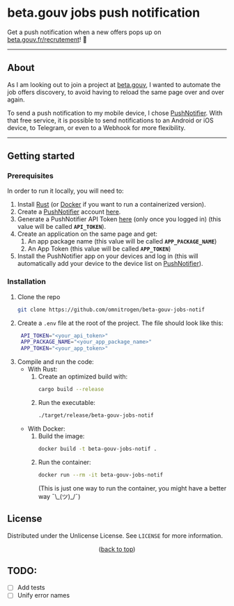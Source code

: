 # beta.gouv jobs push notification

Get a push notification when a new offers pops up on  [beta.gouv.fr/recrutement](https://beta.gouv.fr/recrutement)! :vibration_mode:

---

## About

As I am looking out to join a project at [beta.gouv](https://beta.gouv.fr), I wanted to automate the job offers discovery, to avoid having to reload the same page over and over again.

To send a push notification to my mobile device, I chose [PushNotifier](https://pushnotifier.de). With that free service, it is possible to send notifications to an Android or iOS device, to Telegram, or even to a Webhook for more flexibility.

---

## Getting started

### Prerequisites

In order to run it locally, you will need to:

1. Install [Rust](https://www.rust-lang.org/tools/install) (or [Docker](https://docs.docker.com/get-docker/) if you want to run a containerized version).
2. Create a [PushNotifier](https://pushnotifier.de) account [here](https://pushnotifier.de/signup).
3. Generate a PushNotifier API Token [here](https://pushnotifier.de/account/api) (only once you logged in) (this value will be called **`API_TOKEN`**).
4. Create an application on the same page and get:
   1. An app package name (this value will be called **`APP_PACKAGE_NAME`**)
   2. An App Token (this value will be called **`APP_TOKEN`**)
5. Install the PushNotifier app on your devices and log in (this will automatically add your device to the device list on [PushNotifier](https://pushnotifier.de/devices)).

### Installation

1. Clone the repo
   ```sh
   git clone https://github.com/omnitrogen/beta-gouv-jobs-notif
   ```
2. Create a `.env` file at the root of the project. The file should look like this:
   ```sh
    API_TOKEN="<your_api_token>"
    APP_PACKAGE_NAME="<your_app_package_name>"
    APP_TOKEN="<your_app_token>"
   ```
3. Compile and run the code:
    - With Rust:
        1. Create an optimized build with:
            ```sh
            cargo build --release
            ```
        2. Run the executable:
            ```sh
            ./target/release/beta-gouv-jobs-notif
            ```
    - With Docker:
        1. Build the image:
            ```sh
            docker build -t beta-gouv-jobs-notif .
            ```
        2. Run the container:
            ```sh
            docker run --rm -it beta-gouv-jobs-notif
            ```
            (This is just one way to run the container, you might have a better way ¯\\\_(ツ)\_/¯)

## License

Distributed under the Unlicense License. See `LICENSE` for more information.

<p align="center">(<a href="#top">back to top</a>)</p>

## TODO:

- [ ] Add tests
- [ ] Unify error names